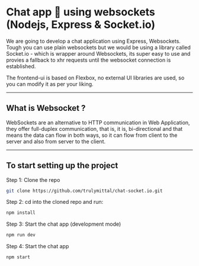 # Chat app 💬 using websockets (Nodejs, Express & Socket.io)

We are going to develop a chat application using Express, Websockets. Tough you can use plain websockets but we would be using a library called Socket.io - which is wrapper around Websockets, its super easy to use and provies a fallback to xhr requests until the websocket connection is established.

The frontend-ui is based on Flexbox, no external UI libraries are used, so you can modify it as per your liking.

---

## What is Websocket ?

WebSockets are an alternative to HTTP communication in Web Application, they offer full-duplex communication, that is, it is, bi-directional and that means the data can flow in both ways, so it can flow from client to the server and also from server to the client.

---

## To start setting up the project

Step 1: Clone the repo

```bash
git clone https://github.com/trulymittal/chat-socket.io.git
```

Step 2: cd into the cloned repo and run:

```bash
npm install
```

Step 3: Start the chat app (development mode)

```bash
npm run dev
```

Step 4: Start the chat app

```bash
npm start
```






